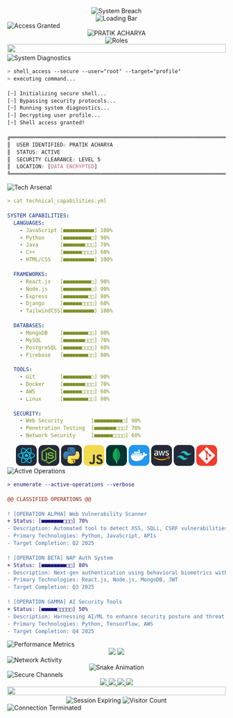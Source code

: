 <div align="center">
  <img src="https://readme-typing-svg.demolab.com?font=JetBrains+Mono&weight=800&size=35&duration=1000&pause=1000&color=00FF00&background=000000&center=true&vCenter=true&multiline=true&repeat=false&width=900&height=100&lines=%3E%3E+SYSTEM+BREACH+INITIATED;%3E%3E+ACCESSING+MAIN+TERMINAL..." alt="System Breach" />
</div>

<div align="center">
  <img src="https://readme-typing-svg.demolab.com?font=JetBrains+Mono&weight=600&size=24&duration=3000&pause=1000&color=00FF00&background=000000&center=true&vCenter=true&repeat=true&width=900&height=60&lines=%5B%E2%96%88%E2%96%88%E2%96%88%E2%96%88%E2%96%88%E2%96%88%E2%96%88%E2%96%88%E2%96%88%E2%96%88%E2%96%88%E2%96%88%E2%96%88%E2%96%88%E2%96%88%E2%96%88%E2%96%88%E2%96%88%E2%96%88%E2%96%88%E2%96%88%E2%96%88%E2%96%88%E2%96%88%5D+100%25+COMPLETE" alt="Loading Bar" />
</div>

<img src="https://readme-typing-svg.demolab.com?font=JetBrains+Mono&weight=500&size=28&duration=4000&pause=300&color=FF0000&center=true&vCenter=true&multiline=true&repeat=false&width=1100&height=100&lines=%3E%3E+ACCESS+GRANTED;%3E%3E+ROOT+PRIVILEGES+OBTAINED" alt="Access Granted" />

<div align="center">
  <img src="https://readme-typing-svg.demolab.com?font=JetBrains+Mono&weight=700&size=35&pause=1000&color=00FF00&center=true&vCenter=true&repeat=false&random=false&width=700&lines=%3E%3E+PRATIK+ACHARYA" alt="PRATIK ACHARYA" />
</div>

<div align="center">
  <img src="https://readme-typing-svg.herokuapp.com?font=JetBrains+Mono&weight=600&size=20&duration=2000&pause=500&color=00AAFF&center=true&vCenter=true&multiline=true&width=600&height=80&lines=%3E%3E+FULL+STACK+DEVELOPER;%3E%3E+SECURITY+SPECIALIST;%3E%3E+CS+STUDENT" alt="Roles" />
</div>

<img src="https://i.imgur.com/dBaSKWF.gif" height="20" width="100%">

<img src="https://readme-typing-svg.demolab.com?font=JetBrains+Mono&weight=500&size=20&pause=1000&color=00FF00&vCenter=true&repeat=false&random=false&width=800&lines=%3E%3E+RUNNING+SYSTEM+DIAGNOSTICS..." alt="System Diagnostics" />

```css
> shell_access --secure --user="root" --target="profile"
> executing command...

[~] Initializing secure shell...
[~] Bypassing security protocols...
[~] Running system diagnostics...
[~] Decrypting user profile...
[+] Shell access granted!

╔══════════════════════════════════════════════════════════════════════════════╗
║  USER IDENTIFIED: PRATIK ACHARYA                                             ║
║  STATUS: ACTIVE                                                              ║
║  SECURITY CLEARANCE: LEVEL 5                                                 ║
║  LOCATION: [DATA ENCRYPTED]                                                  ║
╚══════════════════════════════════════════════════════════════════════════════╝
```

<img src="https://readme-typing-svg.demolab.com?font=JetBrains+Mono&weight=500&size=20&pause=300&color=00FF00&vCenter=true&repeat=false&random=false&width=800&lines=%3E%3E+RETRIEVING+TECHNICAL+ARSENAL..." alt="Tech Arsenal" />

```yaml
> cat technical_capabilities.yml

SYSTEM CAPABILITIES:
  LANGUAGES:
    - JavaScript [■■■■■■■■■■] 100%
    - Python     [■■■■■■■■■□] 90%
    - Java       [■■■■■■■□□□] 70%
    - C++        [■■■■■■□□□□] 60%
    - HTML/CSS   [■■■■■■■■■■] 100%
  
  FRAMEWORKS:
    - React.js   [■■■■■■■■■□] 90%
    - Node.js    [■■■■■■■■■□] 90%
    - Express    [■■■■■■■■□□] 80%
    - Django     [■■■■■■□□□□] 60%
    - TailwindCSS[■■■■■■■■■■] 100%
  
  DATABASES:
    - MongoDB    [■■■■■■■■□□] 80%
    - MySQL      [■■■■■■■□□□] 70%
    - PostgreSQL [■■■■■■□□□□] 60%
    - Firebase   [■■■■■■■■□□] 80%
  
  TOOLS:
    - Git        [■■■■■■■■■□] 90%
    - Docker     [■■■■■■■□□□] 70%
    - AWS        [■■■■■■□□□□] 60%
    - Linux      [■■■■■■■■□□] 80%
  
  SECURITY:
    - Web Security         [■■■■■■■■■□] 90%
    - Penetration Testing  [■■■■■■■□□□] 70%
    - Network Security     [■■■■■■□□□□] 60%
```

<div align="center">
  <img src="https://raw.githubusercontent.com/tandpfun/skill-icons/main/icons/React-Dark.svg" width="48" title="React.js">
  <img src="https://raw.githubusercontent.com/tandpfun/skill-icons/main/icons/NodeJS-Dark.svg" width="48" title="Node.js">
  <img src="https://raw.githubusercontent.com/tandpfun/skill-icons/main/icons/Python-Dark.svg" width="48" title="Python">
  <img src="https://raw.githubusercontent.com/tandpfun/skill-icons/main/icons/JavaScript.svg" width="48" title="JavaScript">
  <img src="https://raw.githubusercontent.com/tandpfun/skill-icons/main/icons/MongoDB.svg" width="48" title="MongoDB">
  <img src="https://raw.githubusercontent.com/tandpfun/skill-icons/main/icons/Docker.svg" width="48" title="Docker">
  <img src="https://raw.githubusercontent.com/tandpfun/skill-icons/main/icons/AWS-Dark.svg" width="48" title="AWS">
  <img src="https://raw.githubusercontent.com/tandpfun/skill-icons/main/icons/TailwindCSS-Dark.svg" width="48" title="TailwindCSS">
  <img src="https://raw.githubusercontent.com/tandpfun/skill-icons/main/icons/Git.svg" width="48" title="Git">
</div>

<img src="https://readme-typing-svg.demolab.com?font=JetBrains+Mono&weight=500&size=20&pause=300&color=00FF00&vCenter=true&repeat=false&random=false&width=800&lines=%3E%3E+ACCESSING+ACTIVE+OPERATIONS..." alt="Active Operations" />

```diff
> enumerate --active-operations --verbose

@@ CLASSIFIED OPERATIONS @@

! [OPERATION ALPHA] Web Vulnerability Scanner
+ Status: [■■■■■■■□□□] 70%
- Description: Automated tool to detect XSS, SQLi, CSRF vulnerabilities in web applications
- Primary Technologies: Python, JavaScript, APIs
- Target Completion: Q2 2025

! [OPERATION BETA] NAP Auth System
+ Status: [■■■■■■■■□□] 80%
- Description: Next-gen authentication using behavioral biometrics with zero-trust architecture
- Primary Technologies: React.js, Node.js, MongoDB, JWT
- Target Completion: Q3 2025

! [OPERATION GAMMA] AI Security Tools
+ Status: [■■■■■□□□□□] 50%
- Description: Harnessing AI/ML to enhance security posture and threat detection
- Primary Technologies: Python, TensorFlow, AWS
- Target Completion: Q4 2025
```

<img src="https://readme-typing-svg.demolab.com?font=JetBrains+Mono&weight=500&size=20&pause=300&color=00FF00&vCenter=true&repeat=false&random=false&width=800&lines=%3E%3E+GENERATING+PERFORMANCE+METRICS..." alt="Performance Metrics" />

<div align="center">
  <img height="170em" src="https://github-readme-stats.vercel.app/api?username=pratikacharya1234&show_icons=true&theme=chartreuse-dark&include_all_commits=true&count_private=true&hide_border=true"/>
  <img height="170em" src="https://github-readme-streak-stats.herokuapp.com/?user=pratikacharya1234&theme=chartreuse-dark&hide_border=true"/>
</div>

<img src="https://readme-typing-svg.demolab.com?font=JetBrains+Mono&weight=500&size=20&pause=300&color=00FF00&vCenter=true&repeat=false&random=false&width=800&lines=%3E%3E+MONITORING+NETWORK+ACTIVITY..." alt="Network Activity" />

<div align="center">
  <img src="https://github.com/pratikacharya1234/pratikacharya1234/blob/output/github-contribution-grid-snake-dark.svg" alt="Snake Animation" />
</div>

<img src="https://readme-typing-svg.demolab.com?font=JetBrains+Mono&weight=500&size=20&pause=300&color=00FF00&vCenter=true&repeat=false&random=false&width=800&lines=%3E%3E+ESTABLISHING+SECURE+COMMUNICATION+CHANNELS..." alt="Secure Channels" />

<div align="center">
  <a href="mailto:pratikacharya.dev@gmail.com">
    <img src="https://img.shields.io/badge/-%3E%3E+SECURE+EMAIL-00FF00?style=for-the-badge&logo=gmail&logoColor=black">
  </a>
  <a href="https://linkedin.com/in/pratikacharya1234">
    <img src="https://img.shields.io/badge/-%3E%3E+LINKEDIN+PROTOCOL-00FF00?style=for-the-badge&logo=linkedin&logoColor=black">
  </a>
  <a href="https://twitter.com/pratik_acharya_">
    <img src="https://img.shields.io/badge/-%3E%3E+TWITTER+CHANNEL-00FF00?style=for-the-badge&logo=twitter&logoColor=black">
  </a>
  <a href="https://pratik242.vercel.app">
    <img src="https://img.shields.io/badge/-%3E%3E+COMMAND+CENTER-00FF00?style=for-the-badge&logo=vercel&logoColor=black">
  </a>
</div>

<img src="https://i.imgur.com/dBaSKWF.gif" height="20" width="100%">

<div align="center">
  <img src="https://readme-typing-svg.demolab.com?font=JetBrains+Mono&weight=500&size=22&duration=4000&pause=1000&color=FF0000&center=true&vCenter=true&multiline=true&repeat=true&width=850&height=100&lines=%3E%3E+CONNECTION+TIMEOUT+IMMINENT;%3E%3E+TERMINAL+SESSION+EXPIRING;%3E%3E+REESTABLISH+CONNECTION+BY+FOLLOWING+ABOVE+CHANNELS" alt="Session Expiring" />
  
  <img src="https://profile-counter.glitch.me/pratikacharya1234/count.svg" alt="Visitor Count" />
</div>

<img src="https://readme-typing-svg.demolab.com?font=JetBrains+Mono&weight=800&size=28&duration=4000&pause=1000&color=00FF00&center=true&vCenter=true&repeat=false&random=false&width=850&lines=%3E%3E+CONNECTION+TERMINATED" alt="Connection Terminated" />

<!-- 
Add the GitHub Snake Animation:
1. Create .github/workflows/snake.yml with:

name: Generate Snake Animation

on:
  schedule:
    - cron: "0 */12 * * *"
  workflow_dispatch:

jobs:
  build:
    runs-on: ubuntu-latest
    steps:
      - uses: actions/checkout@v3
      - uses: Platane/snk@v2
        with:
          github_user_name: pratikacharya1234
          outputs: |
            dist/github-contribution-grid-snake.svg
            dist/github-contribution-grid-snake-dark.svg?palette=github-dark
      - uses: crazy-max/ghaction-github-pages@v3.1.0
        with:
          target_branch: output
          build_dir: dist
        env:
          GITHUB_TOKEN: ${{ secrets.GITHUB_TOKEN }}
-->
